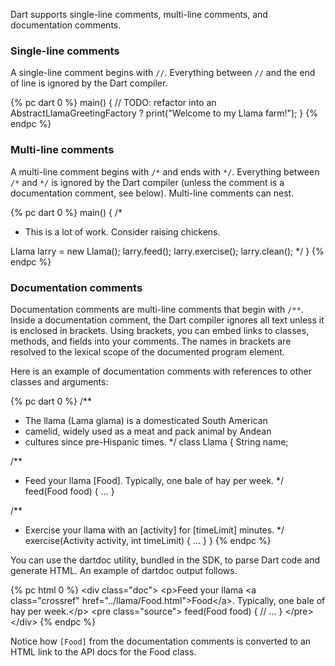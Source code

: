 Dart supports single-line comments, multi-line comments,
and documentation comments.

### Single-line comments

A single-line comment begins with `//`.
Everything between `//` and the end of line
is ignored by the Dart compiler.

{% pc dart 0 %}
main() {
  // TODO: refactor into an AbstractLlamaGreetingFactory ?
  print("Welcome to my Llama farm!");
}
{% endpc %}

### Multi-line comments

A multi-line comment begins with `/*` and ends with `*/`.
Everything between `/*` and `*/` is ignored by the
Dart compiler (unless the comment is a documentation comment, see below).
Multi-line comments can nest.

{% pc dart 0 %}
main() {
  /*
   * This is a lot of work. Consider raising chickens.

  Llama larry = new Llama();
  larry.feed();
  larry.exercise();
  larry.clean();
   */
}
{% endpc %}

### Documentation comments

Documentation comments are multi-line comments that begin
with `/**`. Inside a documentation comment, the Dart
compiler ignores all text unless it is enclosed in brackets.
Using brackets, you can embed links to classes, methods,
and fields into your comments. The names in brackets are resolved to the
lexical scope of the documented program element.

Here is an example of documentation comments with references
to other classes and arguments:

{% pc dart 0 %}
/**
 * The llama (Lama glama) is a domesticated South American
 * camelid, widely used as a meat and pack animal by Andean
 * cultures since pre-Hispanic times.
 */
class Llama {
  String name;

  /**
   * Feed your llama [Food]. Typically, one bale of hay per week.
   */
  feed(Food food) {
    ...
  }

  /**
   * Exercise your llama with an [activity] for [timeLimit] minutes.
   */
  exercise(Activity activity, int timeLimit) {
    ...
  }
}
{% endpc %}

You can use the dartdoc utility, bundled in the SDK, to parse
Dart code and generate HTML. An example of dartdoc output
follows.

{% pc html 0 %}
&lt;div class="doc">
&lt;p>Feed your llama &lt;a class="crossref" href="../llama/Food.html">Food&lt;/a>. Typically, one bale of hay per week.&lt;/p>
&lt;pre class="source">
feed(Food food) {
  // ...
}
&lt;/pre>
&lt;/div>
{% endpc %}

Notice how `[Food]` from the documentation comments
is converted to an HTML link to the API docs for the Food class.